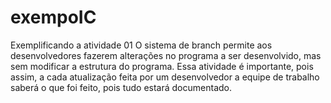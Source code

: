 # exempoIC
Exemplificando a atividade 01
O sistema de branch permite aos desenvolvedores fazerem alterações no programa a ser desenvolvido, mas sem modificar a estrutura do programa.
Essa atividade é importante, pois assim, a cada atualização feita por um desenvolvedor a equipe de trabalho saberá o que foi feito,
pois tudo estará documentado.
